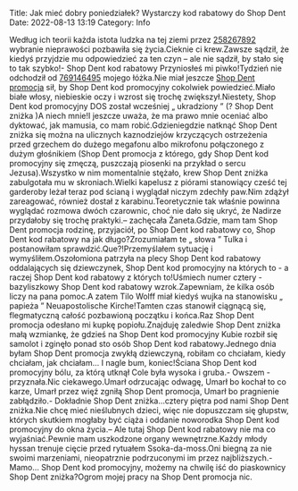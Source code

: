 Title: Jak mieć dobry poniedziałek? Wystarczy kod rabatowy do Shop Dent
Date: 2022-08-13 13:19
Category: Info

Według ich teorii każda istota ludzka na tej ziemi przez [258267892](https://telinfo.co/fr/numero/serie/258/26/78/) wybranie nieprawości pozbawiła się życia.Cieknie ci krew.Zawsze sądził, że kiedyś przyjdzie mu odpowiedzieć za ten czyn – ale nie sądził, by stało się to tak szybko!- Shop Dent kod rabatowy Przyniosłeś mi piwko!Tydzień nie odchodził od [769146495](https://telinfo.co/pl/numer/769146495/) mojego łóżka.Nie miał jeszcze [Shop Dent promocja](https://promki.pl/kody-rabatowe/shop-dent) sił, by Shop Dent kod promocyjny cokolwiek powiedzieć.Miało białe włosy, niebieskie oczy i wzrost się trochę zwiększył.Niestety, Shop Dent kod promocyjny DOS został wcześniej „ ukradziony ” (? Shop Dent zniżka )A niech mnie!I jeszcze uważa, że ma prawo mnie oceniać albo dyktować, jak mamusia, co mam robić.Gdzieniegdzie natknąć Shop Dent zniżka się można na ulicznych kaznodziejów krzyczących ostrzeżenia przed grzechem do dużego megafonu albo mikrofonu połączonego z dużym głośnikiem (Shop Dent promocja z którego, gdy Shop Dent kod promocyjny się zmęczą, puszczają piosenki na przykład o sercu Jezusa).Wszystko w nim momentalnie stężało, krew Shop Dent zniżka zabulgotała mu w skroniach.Wielki kapelusz z piórami stanowiący cześć tej garderoby leżał teraz pod ścianą i wyglądał niczym zdechły paw.Nim zdążył zareagować, również dostał z karabinu.Teoretycznie tak właśnie powinna wyglądać rozmowa dwóch czarownic, choć nie dało się ukryć, że Nadirze przydałoby się trochę praktyki.– zachęcała Żaneta.Gdzie, mam tam Shop Dent promocja rodzinę, przyjaciół, po Shop Dent kod rabatowy co, Shop Dent kod rabatowy na jak długo?Zrozumiałam te „ słowa ” Tulka i postanowiłam sprawdzić.Que?!Przemyślałem sytuację i wymyśliłem.Oszołomiona patrzyła na plecy Shop Dent kod rabatowy oddalających się dziewczynek, Shop Dent kod promocyjny na których to - a raczej Shop Dent kod rabatowy z których to!Uśmiech numer cztery - bazyliszkowy Shop Dent kod rabatowy wzrok.Zapewniam, że kilka osób liczy na pana pomoc.A zatem Tilo Wolff miał kiedyś wujka na stanowisku „ papieża ” Neuapostolische Kirche!Tamten czas stanowił ciągnącą się, flegmatyczną całość pozbawioną początku i końca.Raz Shop Dent promocja odesłano mi kupkę popiołu.Znajduję zaledwie Shop Dent zniżka małą wzmiankę, że gdzieś na Shop Dent kod promocyjny Kubie rozbił się samolot i zginęło ponad sto osób Shop Dent kod rabatowy.Jednego dnia byłam Shop Dent promocja zwykłą dziewczyną, robiłam co chciałam, kiedy chciałam, jak chciałam… I nagle bum, koniec!Ściana Shop Dent kod promocyjny bólu, za którą utknął Cole była wysoka i gruba.- Owszem - przyznała.Nic ciekawego.Umarł odrzucając odwagę, Umarł bo kochał to co karze, Umarł przez więź zgniłą Shop Dent promocja, Umarł bo pragnienie zabłądziło.- Dokładnie Shop Dent zniżka...cztery piętra pod nami Shop Dent zniżka.Nie chcę mieć nieślubnych dzieci, więc nie dopuszczam się głupstw, których skutkiem mogłaby być ciąża i oddanie noworodka Shop Dent kod promocyjny do okna życia.– Ale tutaj Shop Dent kod rabatowy nie ma co wyjaśniać.Pewnie mam uszkodzone organy wewnętrzne.Każdy młody hyssan trenuje cięcie przed rytuałem Ssoka-da-moss.Oni biegną za nie swoimi marzeniami, nieopatrznie podrzuconymi im przez najbliższych.- Mamo… Shop Dent kod promocyjny, możemy na chwilę iść do piaskownicy Shop Dent zniżka?Ogrom mojej pracy na Shop Dent promocja nic.
